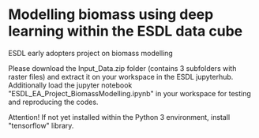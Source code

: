 # Modelling biomass using deep learning within the ESDL data cube
ESDL early adopters project on biomass modelling

Please download the Input_Data.zip folder (contains 3 subfolders with raster files) and extract it on your workspace in the ESDL jupyterhub. Additionally load the jupyter notebook "ESDL_EA_Project_BiomassModelling.ipynb" in your workspace for testing and reproducing the codes.

Attention! If not yet installed within the Python 3 environment, install "tensorflow" library.
